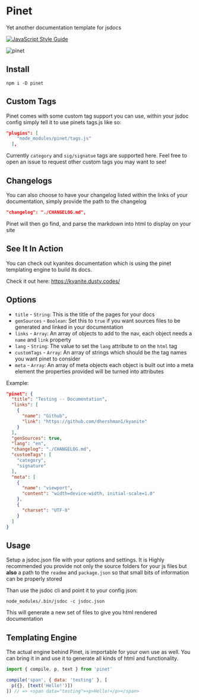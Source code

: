 # Pinet

Yet another documentation template for jsdocs

[![JavaScript Style Guide](https://cdn.rawgit.com/standard/standard/master/badge.svg)](https://github.com/standard/standard)

![pinet](https://user-images.githubusercontent.com/8997380/63355490-336ce100-c334-11e9-88ce-b6a4643ed18a.png)

## Install

```cli
npm i -D pinet
```

## Custom Tags

Pinet comes with some custom tag support you can use, within your jsdoc config simply tell it to use pinets tags.js like so:

```json
"plugins": [
    "node_modules/pinet/tags.js"
  ],
```

Currently `category` and `sig/signatue` tags are supported here. Feel free to open an issue to request other custom tags you may want to see!

## Changelogs

You can also choose to have your changelog listed within the links of your documentation, simply provide the path to the changelog

```json
"changelog": "./CHANGELOG.md",
```

Pinet will then go find, and parse the markdown into html to display on your site

## See It In Action

You can check out kyanites documentation which is using the pinet templating engine to build its docs.

Check it out here: https://kyanite.dusty.codes/

## Options

- `title` - `String`: This is the title of the pages for your docs
- `genSources` - `Boolean`: Set this to `true` if you want sources files to be generated and linked in your documentation
- `links` - `Array`: An array of objects to add to the nav, each object needs a `name` and `link` property
- `lang` - `String`: The value to set the `lang` attribute to on the `html` tag
- `customTags` - `Array`: An array of strings which should be the tag names you want pinet to consider
- `meta` - `Array`: An array of meta objects each object is built out into a meta element the properties provided will be turned into attributes

Example:

```json
"pinet": {
  "title": "Testing -- Documentation",
  "links": [
    {
      "name": "Github",
      "link": "https://github.com/dhershman1/kyanite"
    }
  ],
  "genSources": true,
  "lang": "en",
  "changelog": "./CHANGELOG.md",
  "customTags": [
    "category",
    "signature"
  ],
  "meta": [
    {
      "name": "viewport",
      "content": "width=device-width, initial-scale=1.0"
    },
    {
      "charset": "UTF-8"
    }
  ]
}
```

## Usage

Setup a jsdoc.json file with your options and settings. It is Highly recommended you provide not only the source folders for your js files but **also** a path to the `readme` and `package.json` so that small bits of information can be properly stored

Than use the jsdoc cli and point it to your config json:
```cli
node_modules/.bin/jsdoc -c jsdoc.json
```

This will generate a new set of files to give you html rendered documentation

## Templating Engine

The actual engine behind Pinet, is importable for your own use as well. You can bring it in and use it to generate all kinds of html and functionality.

```js
import { compile, p, text } from 'pinet'

compile('span', { data: 'testing' }, [
  p({}, [text('Hello!')])
]) // => <span data="testing"><p>Hello!</p></span>
```
